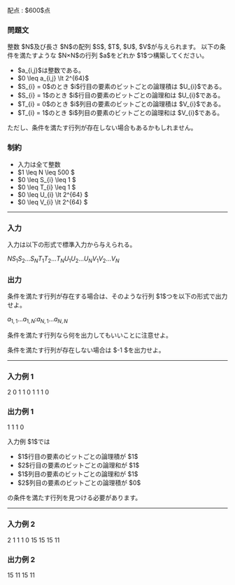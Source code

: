 
<div>

<span>

<span>

<p>
配点 : $600$点
</p>

<div>

<section>

### **問題文**

<p>
整数 $N$及び長さ $N$の配列
 $S$,  $T$,  $U$,   $V$が与えられます。
以下の条件を満たすような $N×N$の行列  $a$をどれか $1$つ構築してください。
</p>

<ul>

<li>
$a_{i,j}$は整数である。
</li>

<li>
$0 \leq a_{i,j}  \lt 2^{64}$
</li>

<li>
$S_{i} = 0$のとき $i$行目の要素のビットごとの論理積は $U_{i}$である。
</li>

<li>
$S_{i} = 1$のとき $i$行目の要素のビットごとの論理和は $U_{i}$である。
</li>

<li>
$T_{i} = 0$のとき $i$列目の要素のビットごとの論理積は $V_{i}$である。
</li>

<li>
$T_{i} = 1$のとき $i$列目の要素のビットごとの論理和は $V_{i}$である。
</li>

</ul>

<p>
ただし、条件を満たす行列が存在しない場合もあるかもしれません。
</p>

</section>

</div>

<div>

<section>

### **制約**

<ul>

<li>
入力は全て整数
</li>

<li>
$1 \leq N \leq 500 $
</li>

<li>
$0 \leq S_{i} \leq 1 $
</li>

<li>
$0 \leq T_{i} \leq 1  $
</li>

<li>
$0 \leq U_{i} \lt 2^{64}  $
</li>

<li>
$0 \leq V_{i} \lt 2^{64}  $
</li>

</ul>

</section>

</div>

---

<div>

<div>

<section>

### **入力**

<p>
入力は以下の形式で標準入力から与えられる。
</p>

<div>

$N$$S_{1}$$S_{2}$$...$$S_{N}$$T_{1}$$T_{2}$$...$$T_{N}$$U_{1}$$U_{2}$$...$$U_{N}$$V_{1}$$V_{2}$$...$$V_{N}$
</div>

</section>

</div>

<div>

<section>

### **出力**

<p>
条件を満たす行列が存在する場合は、そのような行列 $1$つを以下の形式で出力せよ。
</p>

<div>

$a_{1,1}$$...$$a_{1,N}$$:$$a_{N,1}$$...$$a_{N,N}$
</div>

<p>
条件を満たす行列なら何を出力してもいいことに注意せよ。
</p>

<p>
条件を満たす行列が存在しない場合は $-1 $を出力せよ。
</p>

</section>

</div>

</div>

---

<div>

<section>

### **入力例 1**

<div>

2
0 1
1 0
1 1
1 0

</div>

</section>

</div>

<div>

<section>

### **出力例 1**

<div>

1 1
1 0

</div>

<p>
入力例 $1$では
</p>

<ul>

<li>
$1$行目の要素のビットごとの論理積が $1$
</li>

<li>
$2$行目の要素のビットごとの論理和が $1$
</li>

<li>
$1$列目の要素のビットごとの論理和が $1$
</li>

<li>
$2$列目の要素のビットごとの論理積が $0$
</li>

</ul>

<p>
の条件を満たす行列を見つける必要があります。
</p>

</section>

</div>

---

<div>

<section>

### **入力例 2**

<div>

2
1 1
1 0
15 15
15 11

</div>

</section>

</div>

<div>

<section>

### **出力例 2**

<div>

15 11
15 11

</div>

</section>

</div>

</span>

</span>

</div>
